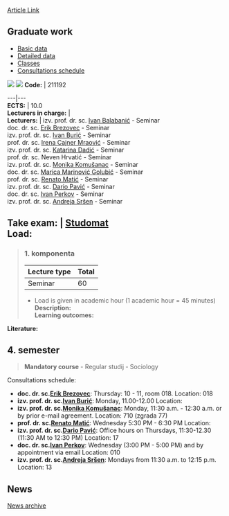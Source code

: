 [Article Link](https://www.fhs.hr/en/course/grawor_c)

## Graduate work
  * [Basic data](https://www.fhs.hr/en/course/grawor_c#v1id-523779_745818_1_0 "Basic data")
  * [Detailed data](https://www.fhs.hr/en/course/grawor_c#v1id-523779_745818_1_1 "Detailed data")
  * [Classes](https://www.fhs.hr/en/course/grawor_c#v1id-523779_745818_1_2 "Classes")
  * [Consultations schedule](https://www.fhs.hr/en/course/grawor_c#v1id-523779_745818_1_3 "Consultations schedule")


[![](https://www.fhs.hr/img/flags/gif/hr.gif)](https://www.fhs.hr/predmet/diprad_i) [![](https://www.fhs.hr/img/flags/gif/gb.gif)](https://www.fhs.hr/en/course/grawor_c)
**Code:** |  211192  
  
---|---  
**ECTS:** |  10.0   
**Lecturers in charge:** |   
**Lecturers:** |  izv. prof. dr. sc. [Ivan Balabanić](https://www.fhs.hr/djelatnik/ivan.balabanic) - Seminar  
doc. dr. sc. [Erik Brezovec](https://www.fhs.hr/djelatnik/erik.brezovec) - Seminar  
izv. prof. dr. sc. [Ivan Burić](https://www.fhs.hr/djelatnik/ivan.buric) - Seminar  
prof. dr. sc. [Irena Cajner Mraović](https://www.fhs.hr/djelatnik/irena.cajner_mraovic) - Seminar  
izv. prof. dr. sc. [Katarina Dadić](https://www.fhs.hr/djelatnik/katarina.dadic) - Seminar  
prof. dr. sc. Neven Hrvatić - Seminar  
izv. prof. dr. sc. [Monika Komušanac](https://www.fhs.hr/djelatnik/monika.komusanac) - Seminar  
doc. dr. sc. [Marica Marinović Golubić](https://www.fhs.hr/djelatnik/marica.marinovic_golubic) - Seminar  
prof. dr. sc. [Renato Matić](https://www.fhs.hr/djelatnik/renato.matic) - Seminar  
izv. prof. dr. sc. [Dario Pavić](https://www.fhs.hr/djelatnik/dario.pavic) - Seminar  
doc. dr. sc. [Ivan Perkov](https://www.fhs.hr/djelatnik/ivan.perkov) - Seminar  
izv. prof. dr. sc. [Andreja Sršen](https://www.fhs.hr/djelatnik/andreja.srsen) - Seminar  
  
**Take exam:** |  [Studomat](http://www.isvu.hr/studomat)  
**Load:**  
---  
> ### 1. komponenta
> | Lecture type | Total  
> ---|---  
> Seminar | 60  
> * Load is given in academic hour (1 academic hour = 45 minutes)   
**Description:**  
> **Learning outcomes:**  

  
**Literature:**  

  
**4. semester**  
---  
> **Mandatory course** - Regular studij - Sociology  
>   
Consultations schedule: 
  * **doc. dr. sc.[Erik Brezovec](https://www.fhs.hr/djelatnik/erik.brezovec)**: 
Thursday: 10 - 11, room 018.
Location: 018 
  * **izv. prof. dr. sc.[Ivan Burić](https://www.fhs.hr/djelatnik/ivan.buric)**: 
Monday, 11.00-12.00
Location: 
  * **izv. prof. dr. sc.[Monika Komušanac](https://www.fhs.hr/djelatnik/monika.komusanac)**: 
Monday, 11:30 a.m. - 12:30 a.m. or by prior e-mail agreement.
Location: 710 (zgrada 77) 
  * **prof. dr. sc.[Renato Matić](https://www.fhs.hr/djelatnik/renato.matic)**: 
Wednesday 5:30 PM - 6:30 PM
Location: 
  * **izv. prof. dr. sc.[Dario Pavić](https://www.fhs.hr/djelatnik/dario.pavic)**: 
Office hours on Thursdays, 11:30-12.30 (11:30 AM to 12:30 PM)
Location: 17 
  * **doc. dr. sc.[Ivan Perkov](https://www.fhs.hr/djelatnik/ivan.perkov)**: 
Wednesday (3:00 PM - 5:00 PM) and by appointment via email
Location: 010 
  * **izv. prof. dr. sc.[Andreja Sršen](https://www.fhs.hr/djelatnik/andreja.srsen)**: 
Mondays from 11:30 a.m. to 12:15 p.m. 
Location: 13 


## News
[News archive](https://www.fhs.hr/en/course/grawor_c?@=21h04#news_121762 "News archive")
